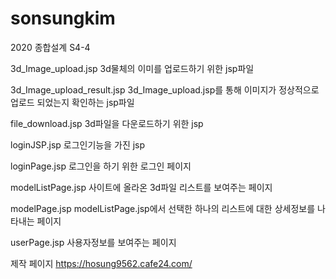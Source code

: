# sonsungkim
2020 종합설계 S4-4

3d_Image_upload.jsp
  3d물체의 이미를 업로드하기 위한 jsp파일
  
3d_Image_upload_result.jsp
  3d_Image_upload.jsp를 통해 이미지가 정상적으로 업로드 되었는지 확인하는 jsp파일
  
file_download.jsp
  3d파일을 다운로드하기 위한 jsp

loginJSP.jsp
  로그인기능을 가진 jsp

loginPage.jsp
  로그인을 하기 위한 로그인 페이지

modelListPage.jsp
  사이트에 올라온 3d파일 리스트를 보여주는 페이지

modelPage.jsp
  modelListPage.jsp에서 선택한 하나의 리스트에 대한 상세정보를 나타내는 페이지
 
userPage.jsp
  사용자정보를 보여주는 페이지

제작 페이지
https://hosung9562.cafe24.com/

